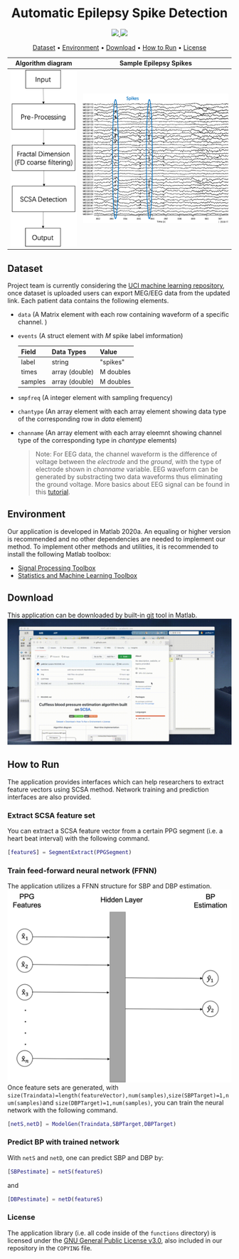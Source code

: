 
<h1 align="center">Automatic Epilepsy Spike Detection</h1>

<p align="center">
  <a href="https://ieeexplore.ieee.org/document/9374974">
    <img src="https://img.shields.io/badge/paper-IEEE%20Access-brightgreen">
  </a>  <a href="https://ieeexplore.ieee.org/abstract/document/9631028">
    <img src="https://img.shields.io/badge/paper-EMBC2021-orange">
  </a>
  </a>  
</p>

<p align="center">
  <a href="#Dataset">Dataset</a> •
  <a href="#environment">Environment</a> •
  <a href="#download">Download</a> •
  <a href="#how-to-run">How to Run</a>  •
  <a href="#license">License</a>
</p>

Algorithm diagram            |  Sample Epilepsy Spikes
:-------------------------:|:-------------------------:
![1](https://github.com/EMANG-KAUST/Automatic-epilepsy-spike-detection-/blob/main/img/1.png)  |  ![2](https://github.com/EMANG-KAUST/Automatic-epilepsy-spike-detection-/blob/main/img/2.png)


## Dataset
Project team is currently considering the [UCI machine learning repository](https://archive.ics.uci.edu/ml/index.php), once dataset is uploaded users can export MEG/EEG data from the updated link. Each patient data contains the following elements.
- `data` (A Matrix element with each row containing waveform of a specific channel. )
- `events` (A struct element with *M* spike label imformation)
                                                                            
    Field | Data Types    | Value
    ----  | ----------------- | ----------
    label  | string | "spikes"
    times  | array (double)| M doubles
    samples  | array (double) | M doubles
                                                                            
- `smpfreq` (A integer element with sampling frequency)
- `chantype` (An array element with each array element showing data type of the corresponding row in *data* element)
- `channame` (An array element with each array eleemnt showing channel type of the corresponding type in *chantype* elements)
    > Note: For EEG data, the channel waveform is 
    the difference of voltage between the *electrode* 
    and the *ground*, with the type of electrode shown 
    in *channame* variable. EEG waveform can be generated 
    by substracting two data waveforms thus eliminating 
    the ground voltage. More basics about EEG signal can be 
    found in this [tutorial](https://www.youtube.com/watch?v=XMizSSOejg0).

## Environment

Our application is developed in Matlab 2020a. An equaling or higher version is recommended and no other dependencies are needed to implement our method. To implement other methods and utilities, it is recommended to install the following Matlab toolbox:

- [Signal Processing Toolbox](https://www.mathworks.com/products/signal.html)
- [Statistics and Machine Learning Toolbox](https://www.mathworks.com/products/deep-learning.html)
## Download

This application can be downloaded by built-in [git](https://www.mathworks.com/help/matlab/matlab_prog/set-up-git-source-control.html) tool in Matlab.
![screenshot](https://github.com/EMANG-KAUST/CentralPressure_PPG/blob/main/img/2.gif)

## How to Run

The application provides interfaces which can help researchers to extract feature vectors using SCSA method. Network training and prediction interfaces are also provided.

### Extract SCSA feature set 
You can extract a SCSA feature vector from a certain PPG segment (i.e. a heart beat interval) with the following command.
```matlab
[featureS] = SegmentExtract(PPGSegment)
```
### Train feed-forward neural network (FFNN)
The application utilizes a FFNN structure for SBP and DBP estimation.
![screenshot2](https://github.com/EMANG-KAUST/CentralPressure_PPG/blob/main/img/ffnn1.png)
Once feature sets are generated, with `size(Traindata)=length(featureVector),num(samples)`,`size(SBPTarget)=1,num(samples)`and `size(DBPTarget)=1,num(samples)`, you can train the neural network with the following command.
```matlab
[netS,netD] = ModelGen(Traindata,SBPTarget,DBPTarget)
```
### Predict BP with trained network
With `netS` and `netD`, one can predict SBP and DBP by:
```matlab
[SBPestimate] = netS(featureS)
```
and
```matlab
[DBPestimate] = netD(featureS)
```

### License

The application library (i.e. all code inside of the `functions` directory) is licensed under the
[GNU General Public License v3.0](https://www.gnu.org/licenses/gpl-3.0.en.html), also
included in our repository in the `COPYING` file.

